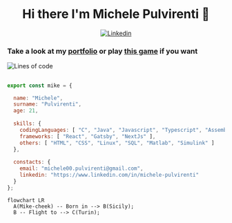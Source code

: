 <div align="center">
  <h1>Hi there I'm Michele Pulvirenti 👋</h1>
  <a href="https://linkedin.com/michele-pulvirenti" target="_blank">
    
![Linkedin](https://img.shields.io/badge/Linkedin-blue?style=for-the-badge)
  
  </a>
</div>

<h3>Take a look at my <a href="https://mike-cheek.github.io/portfolio" style={"text-decoration: none; color: #000000;"}>portfolio</a> or play <a href="https://mike-cheek.github.io/portfolio/game" style={"text-decoration: none; color: #000000;"}>this game</a> if you want</h3>

![Lines of code](https://img.shields.io/badge/Let%20me%20introduce-%20myself%20-blue)

<h2></h2>

```js
export const mike = {

  name: "Michele",
  surname: "Pulvirenti",
  age: 21,
  
  skills: {
    codingLanguages: [ "C", "Java", "Javascript", "Typescript", "Assembly MIPS", "BASH (Unix Shell)", "PHP" ],
    frameworks: [ "React", "Gatsby", "NextJs" ],
    others: [ "HTML", "CSS", "Linux", "SQL", "Matlab", "Simulink" ]
  },
  
  constacts: {
    email: "michele00.pulvirenti@gmail.com",
    linkedin: "https://www.linkedin.com/in/michele-pulvirenti"
  }
};
```

```mermaid
flowchart LR
  A(Mike-cheek) -- Born in --> B(Sicily);
  B -- Flight to --> C(Turin);
```

<!-- ![Mike-cheek's GitHub stats](https://github-readme-stats.vercel.app/api?username=mike-cheek&count_private=true&show_icons=true&theme=radical&hide=commits)-->

<!--
**Mike-cheek/Mike-cheek** is a ✨ _special_ ✨ repository because its `README.md` (this file) appears on your GitHub profile.

Here are some ideas to get you started:

- 🔭 I’m currently working on ...
- 🌱 I’m currently learning ...
- 👯 I’m looking to collaborate on ...
- 🤔 I’m looking for help with ...
- 💬 Ask me about ...
- 📫 How to reach me: ...
- 😄 Pronouns: ...
- ⚡ Fun fact: ...
-->
